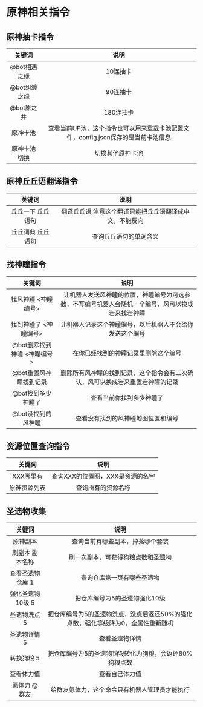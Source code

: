 # 原神相关指令

## 原神抽卡指令

| 关键词 | 说明 |
| :----:| :----: | 
|@bot相遇之缘|10连抽卡|
|@bot纠缠之缘|90连抽卡|
|@bot原之井|180连抽卡|
|原神卡池|查看当前UP池，这个指令也可以用来重载卡池配置文件，config.json保存的是当前卡池信息|
|原神卡池切换|切换其他原神卡池|


## 原神丘丘语翻译指令

| 关键词 | 说明 |
| :----:| :----: | 
|丘丘一下 丘丘语句|翻译丘丘语,注意这个翻译只能把丘丘语翻译成中文，不能反向|
|丘丘词典 丘丘语句|查询丘丘语句的单词含义|

## 找神瞳指令
| 关键词 | 说明 |
| :----:| :----: | 
|找风神瞳 <神瞳编号>|让机器人发送风神瞳的位置，神瞳编号为可选参数，不写编号机器人会随机一个编号，风可以换成岩来找岩神瞳|
|找到神瞳了 <神瞳编号>|让机器人记录这个神瞳编号，以后机器人不会给你发送这个编号|
|@bot删除找到神瞳 <神瞳编号>|在你已经找到的神瞳记录里删除这个编号|
|@bot重置风神瞳找到记录|删除所有风神瞳的找到记录，这个指令会有二次确认，风可以换成岩来重置岩神瞳的记录|
|@bot找到多少神瞳了|查看当前你找到多少神瞳了|
|@bot没找到的风神瞳|查看没有找到的风神瞳地图位置和编号|

## 资源位置查询指令
| 关键词 | 说明 |
| :----:| :----: | 
|XXX哪里有|查询XXX的位置图，XXX是资源的名字|
|原神资源列表|查询所有的资源名称|

## 圣遗物收集
| 关键词 | 说明 |
| :----:| :----: | 
|原神副本|查询当前有哪些副本，掉落哪个套装|
|刷副本 副本名称|刷一次副本，可获得狗粮点数和圣遗物|
|查看圣遗物仓库 1|查询仓库第一页有哪些圣遗物|
|强化圣遗物10级 5|把仓库编号为5的圣遗物强化10级|
|圣遗物洗点 5|把仓库编号为5的圣遗物洗点，洗点后返还50%的强化点数，强化等级降为0，全属性重新随机|
|圣遗物详情 5|查看圣遗物详情|
|转换狗粮 5|把仓库编号为5的圣遗物销毁转化为狗粮，会返还80%狗粮点数|
|查看体力值|查看自己体力值|
|氪体力 @群友|给群友氪体力，这个命令只有机器人管理员才能执行|
